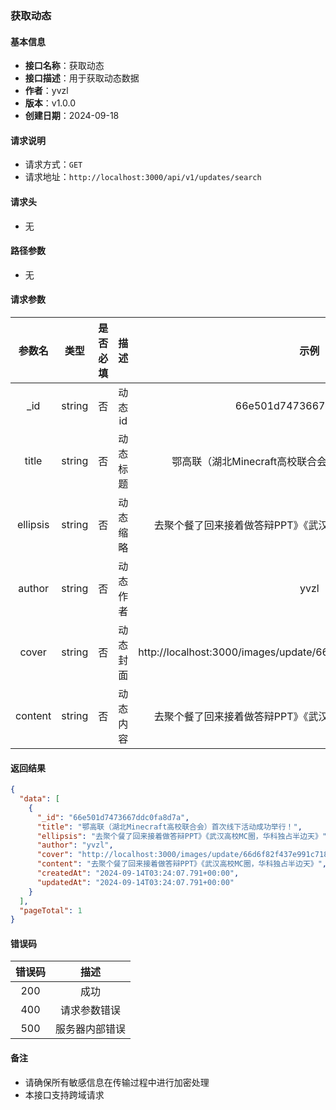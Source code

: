 ### 获取动态

#### 基本信息

- **接口名称**：获取动态
- **接口描述**：用于获取动态数据
- **作者**：yvzl
- **版本**：v1.0.0
- **创建日期**：2024-09-18

#### 请求说明

- 请求方式：`GET`
- 请求地址：`http://localhost:3000/api/v1/updates/search`

#### 请求头

- 无

#### 路径参数

- 无

#### 请求参数

|   参数名    |   类型   | 是否必填 |   描述    |                                示例                                |
|:--------:|:------:|:----:|:-------:|:----------------------------------------------------------------:|
|   _id    | string |  否   |  动态id   |                     66e501d7473667ddc0fa8d7a                     |
|  title   | string |  否   |  动态标题   |                 鄂高联（湖北Minecraft高校联合会）首次线下活动成功举行！                 |
| ellipsis | string |  否   |  动态缩略   |                去聚个餐了回来接着做答辩PPT》《武汉高校MC圈，华科独占半边天》                 |
|  author  | string |  否   |  动态作者   |                               yvzl                               |
|  cover   | string |  否   |  动态封面   | http://localhost:3000/images/update/66d6f82f437e991c718204e4.jpg |
| content  | string |  否   |  动态内容   |                去聚个餐了回来接着做答辩PPT》《武汉高校MC圈，华科独占半边天》                 |

#### 返回结果

```json
{
  "data": [
    {
      "_id": "66e501d7473667ddc0fa8d7a",
      "title": "鄂高联（湖北Minecraft高校联合会）首次线下活动成功举行！",
      "ellipsis": "去聚个餐了回来接着做答辩PPT》《武汉高校MC圈，华科独占半边天》",
      "author": "yvzl",
      "cover": "http://localhost:3000/images/update/66d6f82f437e991c718204e4.jpg",
      "content": "去聚个餐了回来接着做答辩PPT》《武汉高校MC圈，华科独占半边天》",
      "createdAt": "2024-09-14T03:24:07.791+00:00",
      "updatedAt": "2024-09-14T03:24:07.791+00:00"
    }
  ],
  "pageTotal": 1
}

```

#### 错误码

| 错误码 |   描述    |
|:---:|:-------:|
| 200 |   成功    |
| 400 | 请求参数错误  |
| 500 | 服务器内部错误 |

#### 备注

- 请确保所有敏感信息在传输过程中进行加密处理
- 本接口支持跨域请求
